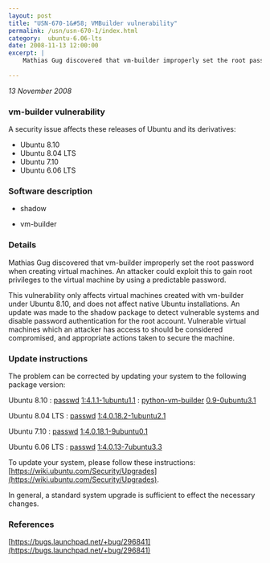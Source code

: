 ```yaml
---
layout: post
title: "USN-670-1&#58; VMBuilder vulnerability"
permalink: /usn/usn-670-1/index.html
category:  ubuntu-6.06-lts
date: 2008-11-13 12:00:00
excerpt: |
    Mathias Gug discovered that vm-builder improperly set the root password when creating virtual machines. An attacker could exploit this to gain root privileges to the virtual machine by using a predictable password.
    
--- 
```

 
 

*13 November 2008*

### vm-builder vulnerability

A security issue affects these releases of Ubuntu and its derivatives:

* Ubuntu 8.10
* Ubuntu 8.04 LTS
* Ubuntu 7.10
* Ubuntu 6.06 LTS

### Software description

* shadow 

* vm-builder 

### Details

Mathias Gug discovered that vm-builder improperly set the root password when creating virtual machines. An attacker could exploit this to gain root privileges to the virtual machine by using a predictable password.

This vulnerability only affects virtual machines created with vm-builder under Ubuntu 8.10, and does not affect native Ubuntu installations. An update was made to the shadow package to detect vulnerable systems and disable password authentication for the root account. Vulnerable virtual machines which an attacker has access to should be considered compromised, and appropriate actions taken to secure the machine. 

### Update instructions

The problem can be corrected by updating your system to the following package version:

Ubuntu 8.10
 : [passwd](https://launchpad.net/ubuntu/+source/shadow) <span> [1:4.1.1-1ubuntu1.1](https://launchpad.net/ubuntu/+source/shadow/1:4.1.1-1ubuntu1.1) </span> 
 : [python-vm-builder](https://launchpad.net/ubuntu/+source/vm-builder) <span> [0.9-0ubuntu3.1](https://launchpad.net/ubuntu/+source/vm-builder/0.9-0ubuntu3.1) </span> 

Ubuntu 8.04 LTS
 : [passwd](https://launchpad.net/ubuntu/+source/shadow) <span> [1:4.0.18.2-1ubuntu2.1](https://launchpad.net/ubuntu/+source/shadow/1:4.0.18.2-1ubuntu2.1) </span> 

Ubuntu 7.10
 : [passwd](https://launchpad.net/ubuntu/+source/shadow) <span> [1:4.0.18.1-9ubuntu0.1](https://launchpad.net/ubuntu/+source/shadow/1:4.0.18.1-9ubuntu0.1) </span> 

Ubuntu 6.06 LTS
 : [passwd](https://launchpad.net/ubuntu/+source/shadow) <span> [1:4.0.13-7ubuntu3.3](https://launchpad.net/ubuntu/+source/shadow/1:4.0.13-7ubuntu3.3) </span> 

To update your system, please follow these instructions: [https://wiki.ubuntu.com/Security/Upgrades](https://wiki.ubuntu.com/Security/Upgrades).

In general, a standard system upgrade is sufficient to effect the necessary changes. 

### References

 
 [https://bugs.launchpad.net/+bug/296841](https://bugs.launchpad.net/+bug/296841)
 

